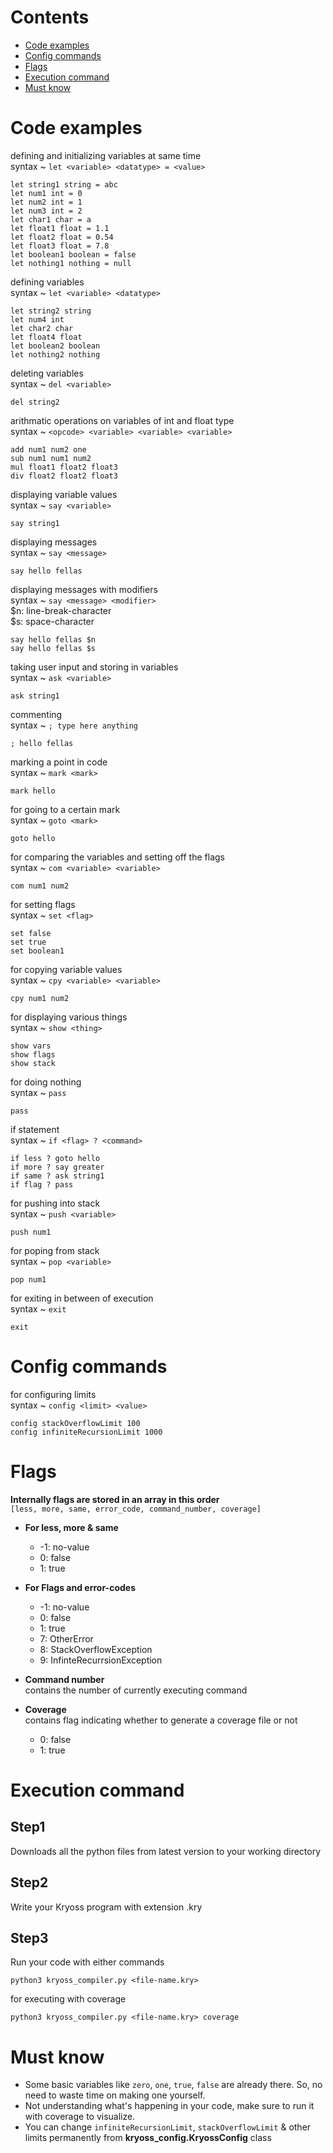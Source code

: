 # Contents
- [Code examples](#code-examples)
- [Config commands](#config-commands)
- [Flags](#flags)
- [Execution command](#execution-command)
- [Must know](#must-know)

# Code examples

defining and initializing variables at same time<br> 
syntax ~ `let <variable> <datatype> = <value>`
```
let string1 string = abc
let num1 int = 0
let num2 int = 1
let num3 int = 2
let char1 char = a
let float1 float = 1.1
let float2 float = 0.54
let float3 float = 7.8
let boolean1 boolean = false
let nothing1 nothing = null
```

defining variables<br>
syntax ~ `let <variable> <datatype>`
```
let string2 string
let num4 int
let char2 char
let float4 float
let boolean2 boolean
let nothing2 nothing
```

deleting variables<br>
syntax ~ `del <variable>`
```
del string2
```

arithmatic operations on variables of int and float type<br>
syntax ~ `<opcode> <variable> <variable> <variable>`
```
add num1 num2 one
sub num1 num1 num2
mul float1 float2 float3
div float2 float2 float3
```

displaying variable values<br>
syntax ~ `say <variable>`
```
say string1
```

displaying messages<br>
syntax ~ `say <message>`
```
say hello fellas
```

displaying messages with modifiers<br>
syntax ~ `say <message> <modifier>`<br>
$n: line-break-character<br>
$s: space-character
```
say hello fellas $n
say hello fellas $s
```

taking user input and storing in variables<br>
syntax ~ `ask <variable>`
```
ask string1
```

commenting<br>
syntax ~ `; type here anything`
```
; hello fellas
```

marking a point in code<br>
syntax ~ `mark <mark>`
```
mark hello
```

for going to a certain mark<br>
syntax ~ `goto <mark>`
```
goto hello
```

for comparing the variables and setting off the flags<br>
syntax ~ `com <variable> <variable>`
```
com num1 num2
```

for setting flags<br>
syntax ~ `set <flag>`
```
set false
set true
set boolean1
```

for copying variable values<br>
syntax ~ `cpy <variable> <variable>`
```
cpy num1 num2
```

for displaying various things<br>
syntax ~ `show <thing>`
```
show vars
show flags
show stack
```

for doing nothing<br>
syntax ~ `pass`
```
pass
```

if statement<br>
syntax ~ `if <flag> ? <command>`
```
if less ? goto hello
if more ? say greater
if same ? ask string1
if flag ? pass
```

for pushing into stack<br>
syntax ~ `push <variable>`
```
push num1
```
for poping from stack<br>
syntax ~ `pop <variable>`
```
pop num1
```
for exiting in between of execution<br>
syntax ~ `exit`
```
exit
```
# Config commands
for configuring limits<br>
syntax ~ `config <limit> <value>`
```
config stackOverflowLimit 100
config infiniteRecursionLimit 1000
```

# Flags

__Internally flags are stored in an array in this order__<br>
`[less, more, same, error_code, command_number, coverage]`

- __For less, more & same__
  - -1: no-value
  - 0: false
  - 1: true

- __For Flags and error-codes__
  - -1: no-value
  - 0: false
  - 1: true
  - 7: OtherError
  - 8: StackOverflowException
  - 9: InfinteRecurrsionException

- __Command number__<br>
  contains the number of currently executing command<br>

- __Coverage__<br>
  contains flag indicating whether to generate a coverage file or not<br>
  - 0: false
  - 1: true

# Execution command

## Step1
Downloads all the python files from latest version to your working directory

## Step2
Write your Kryoss program with extension .kry

## Step3
Run your code with either commands
```
python3 kryoss_compiler.py <file-name.kry>
```
for executing with coverage
```
python3 kryoss_compiler.py <file-name.kry> coverage
```

# Must know

- Some basic variables like `zero`, `one`, `true`, `false` are already there. So, no need to waste time on making one yourself.
- Not understanding what's happening in your code, make sure to run it with coverage to visualize.
- You can change `infiniteRecursionLimit`, `stackOverflowLimit` & other limits permanently from __kryoss_config.KryossConfig__ class
